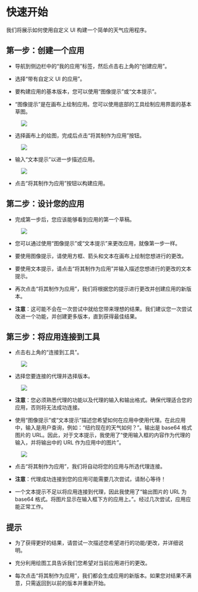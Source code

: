 # 快速开始

我们将展示如何使用自定义 UI 构建一个简单的天气应用程序。

## 第一步：创建一个应用

* 导航到侧边栏中的“我的应用”标签，然后点击右上角的“创建应用”。

* 选择“带有自定义 UI 的应用”。

* 要构建应用的基本版本，您可以使用“图像提示”或“文本提示”。

* “图像提示”是在画布上绘制应用。您可以使用底部的工具绘制应用界面的基本草图。

<figure><img src="../../images/cui-1.png"></figure>
  
* 选择画布上的绘图，完成后点击“将其制作为应用”按钮。

<figure><img src="../../images/cui-2.png"></figure>
  
* 输入“文本提示”以进一步描述应用。

<figure><img src="../../images/cui-3.png"></figure>

* 点击“将其制作为应用”按钮以构建应用。

## 第二步：设计您的应用

* 完成第一步后，您应该能够看到应用的第一个草稿。

<figure><img src="../../images/cui-4.png"></figure>

* 您可以通过使用“图像提示”或“文本提示”来更改应用，就像第一步一样。

* 要使用图像提示，请使用方框、箭头和文本在画布上绘制您想进行的更改。
  
* 要使用文本提示，请点击“将其制作为应用”并输入描述您想进行的更改的文本提示。

* 再次点击“将其制作为应用”，我们将根据您的提示进行更改并创建应用的新版本。

* **注意**：这可能不会在一次尝试中就给您带来理想的结果。我们建议您一次尝试改进一个功能，并创建更多版本，直到获得最佳结果。

## 第三步：将应用连接到工具

* 点击右上角的“连接到工具”。

<figure><img src="../../images/cui-5-1.png"></figure>

* 选择您要连接的代理并选择版本。

<figure><img src="../../images/cui-5-2.png"></figure>

* **注意**：您必须熟悉代理的功能以及代理的输入和输出格式。确保代理适合您的应用，否则将无法成功连接。

* 使用“图像提示”或“文本提示”描述您希望如何在应用中使用代理。在此应用中，输入是用户查询，例如：“纽约现在的天气如何？”。输出是 base64 格式图片的 URL。因此，对于文本提示，我使用了“使用输入框的内容作为代理的输入，并将输出中的 URL 作为应用中的图片”。

<figure><img src="../../images/cui-6.png"></figure>

* 点击“将其制作为应用”，我们将自动将您的应用与所选代理连接。

* **注意**：代理成功连接到您的应用可能需要几次尝试，请耐心等待！

* 一个文本提示不足以将应用连接到代理，因此我使用了“输出图片的 URL 为 base64 格式。将图片显示在输入框下方的应用上。”。经过几次尝试，应用应能正常工作。

## 提示

* 为了获得更好的结果，请尝试一次描述您希望进行的功能/更改，并详细说明。

* 充分利用绘图工具告诉我们您希望对当前应用进行的更改。

* 每次点击“将其制作为应用”，我们都会生成应用的新版本。如果您对结果不满意，只需返回到以前的版本并重新开始。
